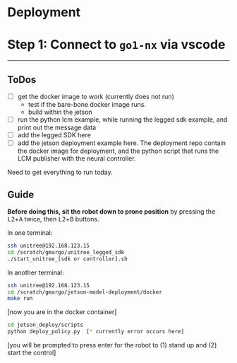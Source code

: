 # Deployment

# Step 1: Connect to `go1-nx` via vscode




---

## ToDos

- [ ] get the docker image to work (currently does not run)
  - test if the bare-bone docker image runs. 
  - build within the jetson
- [ ] run the python lcm example, while running the legged sdk example, and print out the message data
- [ ] add the legged SDK here
- [ ] add the jetson deployment example here. The deployment repo contain the docker image for deployment, and the python script that runs the LCM publisher with the neural controller.

Need to get everything to run today.

## Guide

**Before doing this, sit the robot down to prone position** by pressing the <kbd>L2</kbd>+<kbd>A</kbd> twice, then <kbd>L2</kbd>+<kbd>B</kbd> buttons.

In one terminal:

```bash
ssh unitree@192.168.123.15
cd /scratch/gmargo/unitree_legged_sdk
./start_unitree_[sdk or controller].sh
```

In another terminal:
```bash
ssh unitree@192.168.123.15
cd /scratch/gmargo/jetson-model-deployment/docker
make run
```
[now you are in the docker container]
```bash
cd jetson_deploy/scripts
python deploy_policy.py  [* currently error occurs here]
```
[you will be prompted to press enter for the robot to (1) stand up and (2) start the control]
